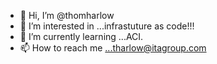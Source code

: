 - 👋 Hi, I’m @thomharlow
- 👀 I’m interested in ...infrastuture as code!!!
- 🌱 I’m currently learning ...ACI.
- 📫 How to reach me ...tharlow@itagroup.com

<!---
thomharlow/thomharlow is a ✨ special ✨ repository because its `README.md` (this file) appears on your GitHub profile.
You can click the Preview link to take a look at your changes.
--->
